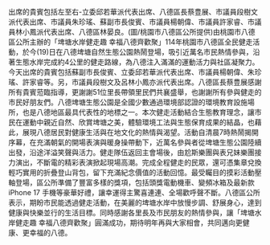出席的貴賓包括左至右-立委邱若華派代表出席、八德區長蔡豊展、市議員段樹文派代表出席、市議員朱珍瑤、蘇副市長俊賓、市議員楊朝偉、市議員許家睿、市議員林小鳳派代表出席、八德區林晏良。(圖/桃園市八德區公所提供)由桃園市八德區公所主辦的「埤塘水岸健走趣 幸福八德齊歡聚」114年桃園市八德區全民健走活動，於今(19)日在八德埤塘自然生態公園熱鬧登場，吸引近萬名市民熱情參與，沿著生態水岸完成約4公里的健走路線，為八德注入滿滿的運動活力與社區凝聚力。今天出席的貴賓包括蘇副市長俊賓、立委邱若華派代表出席、市議員楊朝偉、朱珍瑤、許家睿等。另，市議員段樹文及呂林小鳳亦派代表出席。八德區長蔡豊展感謝所有貴賓蒞臨指導，更謝謝51位里長帶領里民們共襄盛舉，也謝謝所有參與健走的市民好朋友們。八德埤塘生態公園是全國少數通過環境部認證的環境教育設施場所，也是八德地區最具代表性的地標之一。本次健走活動結合生態教育理念，讓市民在運動中親近自然、欣賞埤塘之美，體驗環境工法與生態保育成果的結晶，也藉此，展現八德居民對健康生活與在地文化的熱情與渴望。活動自清晨7時熱鬧揭開序幕，在充滿朝氣的開場表演與暖身操帶動下，近萬名參與者從埤塘生態公園陸續出發，沿途洋溢笑聲與活力。健走隊伍返回主會場後，由尬斯樂團與表兄妹樂團接力演出，不斷電的精彩表演掀起現場高潮。完成全程健走的民眾，還可憑集章兌換輕巧實用的折疊登山背包，留下充滿紀念價值的活動回憶。最受矚目的摸彩活動壓軸登場，區公所準備了豐富多樣的獎項，包括頭獎電動機車、變頻冰箱及最新款 iPhone 17 手機等豪華好禮，讓幸運得主驚喜連連、全場歡呼聲不斷。八德區公所表示，期盼市民能透過健走活動，在美麗的埤塘水岸中放慢步調、舒展身心，達到健康與快樂並行的生活目標。同時感謝各里長及市民朋友的熱情參與，讓「埤塘水岸健走趣 幸福八德齊歡聚」圓滿成功，期待明年再與大家相會，共同邁向更健康、更幸福的八德。